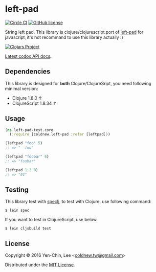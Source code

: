 # left-pad
[![Circle CI](https://circleci.com/gh/coldnew/left-pad.clj.svg?style=svg)](https://circleci.com/gh/coldnew/left-pad.clj)
[![GitHub license](https://img.shields.io/badge/license-MIT-blue.svg)](https://raw.githubusercontent.com/coldnew/left-pad.clj/master/LICENSE)

String left pad.
This library is clojure/clojurescript port of [left-pad](https://github.com/azer/left-pad) for javascript, it's not recommand to use this library actually :)

[![Clojars Project](http://clojars.org/coldnew/left-pad/latest-version.svg)](http://clojars.org/coldnew/left-pad)

[Latest codox API docs](https://coldnew.github.io/left-pad.clj/).

## Dependencies

This library is designed for **both** Clojure/ClojureSript, you need following minimal version:

* Clojure 1.8.0 ↑
* ClojureScript 1.8.34 ↑

## Usage

```clojure
(ns left-pad-test.core
  (:require [coldnew.left-pad :refer [leftpad]))

(leftpad "foo" 5)
;; => "  foo"

(leftpad "foobar" 6)
;; => "foobar"

(leftpad 1 2 0)
;; => "01"

```

## Testing

This library test with [speclj](https://github.com/slagyr/speclj), to test with Clojure, use following command:

```
$ lein spec
```

If you want to test in ClojureScript, use below

```
$ lein cljsbuild test
```

## License

Copyright © 2016 Yen-Chin, Lee <<coldnew.tw@gmail.com>>

Distributed under the [MIT License](http://opensource.org/licenses/MIT).
